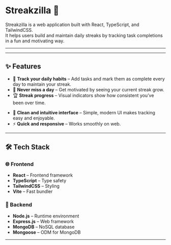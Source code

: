 # Streakzilla 🎯

Streakzilla is a web application built with React, TypeScript, and TailwindCSS.  
It helps users build and maintain daily streaks by tracking task completions in a fun and motivating way.  

---

<!-- ## 🚀 Getting Started

### 1. Clone the repository
git clone https://github.com/your-username/streakzilla.git  
cd streakzilla/client  

### 2. Install dependencies
npm install  

### 3. Run the development server
npm run dev  

Then open your browser at 👉 [http://localhost:5173](http://localhost:5173) -->


---

## ✨ Features
- 📅 **Track your daily habits** – Add tasks and mark them as complete every day to maintain your streak.  
- 🔔 **Never miss a day** – Get motivated by seeing your current streak grow.  
- 🏆 **Streak progress** – Visual indicators show how consistent you’ve been over time.  
<!-- - 📊 **View history** – Check past completions and see your progress over days, weeks, or months.   -->
- 🎨 **Clean and intuitive interface** – Simple, modern UI makes tracking easy and enjoyable.  
- ⚡ **Quick and responsive** – Works smoothly on web.  


---

## 🛠️ Tech Stack

### 🌐 Frontend
- **React** – Frontend framework  
- **TypeScript** – Type safety  
- **TailwindCSS** – Styling  
- **Vite** – Fast bundler  

### 🔧 Backend
- **Node.js** – Runtime environment  
- **Express.js** – Web framework  
- **MongoDB** – NoSQL database  
- **Mongoose** – ODM for MongoDB  


---

<!-- ## 📜 License
This project is licensed under the MIT License. -->

